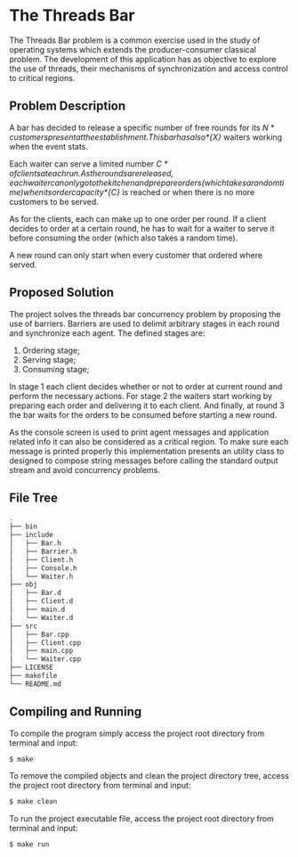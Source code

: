 # The Threads Bar
The Threads Bar problem is a common exercise used in the study of operating systems which extends the producer-consumer
classical problem. The development of this application has as objective to explore the use of threads, their mechanisms
of synchronization and access control to critical regions.

## Problem Description
A bar has decided to release a specific number of free rounds for its *${N}* customers present at the establishment. This
bar has also *${X}* waiters working when the event stats. 

Each waiter can serve a limited number *${C}* of clients at each run. As the rounds are released, each waiter can only
go to the kitchen and prepare orders (which takes a random time) when its order capacity *${C}* is reached or when there is no more customers to be
served. 

As for the clients, each can make up to one order per round. If a client decides to order at a certain round, he has to
wait for a waiter to serve it before consuming the order (which also takes a random time).

A new round can only start when every customer that ordered where served.

## Proposed Solution
The project solves the threads bar concurrency problem by proposing the use of barriers. Barriers are used to
delimit arbitrary stages in each round and synchronize each agent. The defined stages are:

1. Ordering stage;
2. Serving stage;
3. Consuming stage;

In stage 1 each client decides whether or not to order at current round and perform the necessary actions. For stage 2 
the waiters start working by preparing each order and delivering it to each client. And finally, at round 3 the bar
waits for the orders to be consumed before starting a new round.

As the console screen is used to print agent messages and application related info it can also be considered as a
critical region. To make sure each message is printed properly this implementation presents an utility class to designed
to compose string messages before calling the standard output stream and avoid concurrency problems.

## File Tree
```bash
.
├── bin
├── include
│   ├── Bar.h
│   ├── Barrier.h
│   ├── Client.h
│   ├── Console.h
│   └── Waiter.h
├── obj
│   ├── Bar.d
│   ├── Client.d
│   ├── main.d
│   └── Waiter.d
├── src
│   ├── Bar.cpp
│   ├── Client.cpp
│   ├── main.cpp
│   └── Waiter.cpp
├── LICENSE
├── makefile
└── README.md
```

## Compiling and Running
To compile the program simply access the project root directory from terminal and input:
``` bash
$ make
```
To remove the compiled objects and clean the project directory tree, access the project root directory from terminal and
input:
``` bash
$ make clean
```
To run the project executable file, access the project root directory from terminal and input:
``` bash
$ make run
```